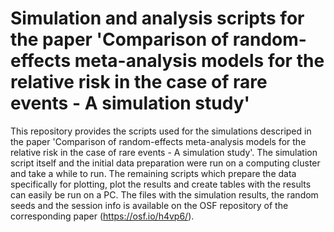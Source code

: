 # Simulation and analysis scripts for the paper 'Comparison of random-effects meta-analysis models for the relative risk in the case of rare events - A simulation study'

This repository provides the scripts used for the simulations descriped in the paper 'Comparison of random-effects meta-analysis models for the relative risk in the case of rare events - A simulation study'. The simulation script itself and the initial data preparation were run on a computing cluster and take a while to run. The remaining scripts which prepare the data specifically for plotting, plot the results and create tables with the results can easily be run on a PC. The files with the simulation results, the random seeds and the session info is available on the OSF repository of the corresponding paper (https://osf.io/h4vp6/).
